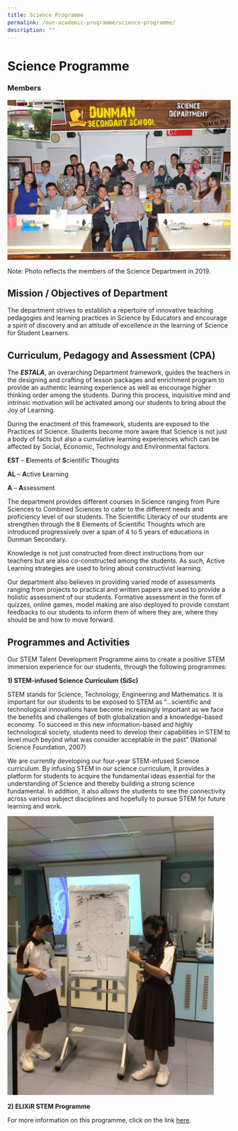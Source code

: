 ```yaml
---
title: Science Programme
permalink: /our-academic-programme/science-programme/
description: ""
---
```

# Science Programme

### Members

![](/images/Our%20Academic%20Programme/Science%20Programme/Science%20Dept%202019.jpg)

Note: Photo reflects the members of the Science Department in 2019.

Mission / Objectives of Department
----------------------------------

  

The department strives to establish a repertoire of innovative teaching pedagogies and learning practices in Science by Educators and encourage a spirit of discovery and an attitude of excellence in the learning of Science for Student Learners.

Curriculum, Pedagogy and Assessment (CPA)
-----------------------------------------

  

The **_ESTALA_**, an overarching Department framework, guides the teachers in the designing and crafting of lesson packages and enrichment program to provide an authentic learning experience as well as encourage higher thinking order among the students. During this process, inquisitive mind and intrinsic motivation will be activated among our students to bring about the Joy of Learning.  

During the enactment of this framework, students are exposed to the Practices of Science. Students become more aware that Science is not just a body of facts but also a cumulative learning experiences which can be affected by Social, Economic, Technology and Environmental factors.

**EST** – **E**lements of **S**cientific **T**houghts

**AL** – **A**ctive **L**earning

**A** – **A**ssessment

  

The department provides different courses in Science ranging from Pure Sciences to Combined Sciences to cater to the different needs and proficiency level of our students. The Scientific Literacy of our students are strengthen through the 8 Elements of Scientific Thoughts which are introduced progressively over a span of 4 to 5 years of educations in Dunman Secondary.

Knowledge is not just constructed from direct instructions from our teachers but are also co-constructed among the students. As such, Active Learning strategies are used to bring about constructivist learning.

Our department also believes in providing varied mode of assessments ranging from projects to practical and written papers are used to provide a holistic assessment of our students. Formative assessment in the form of quizzes, online games, model making are also deployed to provide constant feedbacks to our students to inform them of where they are, where they should be and how to move forward.

Programmes and Activities
-------------------------

  

Our STEM Talent Development Programme aims to create a positive STEM immersion experience for our students, through the following programmes:

  
**1) STEM-infused Science Curriculum (SiSc)**  

  

STEM stands for Science, Technology, Engineering and Mathematics. It is important for our students to be exposed to STEM as “…scientific and technological innovations have become increasingly important as we face the benefits and challenges of both globalization and a knowledge-based economy. To succeed in this new information-based and highly technological society, students need to develop their capabilities in STEM to level much beyond what was consider acceptable in the past” (National Science Foundation, 2007)

  

We are currently developing our four-year STEM-infused Science curriculum. By infusing STEM in our science curriculum, it provides a platform for students to acquire the fundamental ideas essential for the understanding of Science and thereby building a strong science fundamental. In addition, it also allows the students to see the connectivity across various subject disciplines and hopefully to pursue STEM for future learning and work.

![](/images/Our%20Academic%20Programme/Science%20Programme/Sci%20Students%20presenting%20prototype.jpg)

**2) ELIXiR STEM Programme**  


For more information on this programme, click on the link [here](https://dunmansec-moe-edu-sg-admin.cwp.sg/our-special-programmes/elixir).